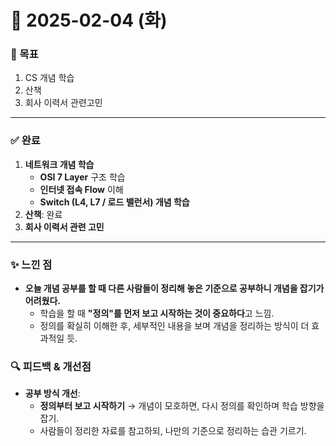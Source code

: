 # 📅 2025-02-04 (화)

### 🎯 목표
1. CS 개념 학습
2. 산책
3. 회사 이력서 관련고민

---

### ✅ 완료
1. **네트워크 개념 학습**
   - **OSI 7 Layer** 구조 학습
   - **인터넷 접속 Flow** 이해
   - **Switch (L4, L7 / 로드 밸런서) 개념 학습**
2. **산책**: 완료
3. **회사 이력서 관련 고민**

---

### ✨ 느낀 점
- **오늘 개념 공부를 할 때 다른 사람들이 정리해 놓은 기준으로 공부하니 개념을 잡기가 어려웠다.**  
  - 학습을 할 때 **"정의"를 먼저 보고 시작하는 것이 중요하다**고 느낌.  
  - 정의를 확실히 이해한 후, 세부적인 내용을 보며 개념을 정리하는 방식이 더 효과적일 듯.  
### 🔍 피드백 & 개선점
- **공부 방식 개선**:
  - **정의부터 보고 시작하기** → 개념이 모호하면, 다시 정의를 확인하며 학습 방향을 잡기.
  - 사람들이 정리한 자료를 참고하되, 나만의 기준으로 정리하는 습관 기르기.
